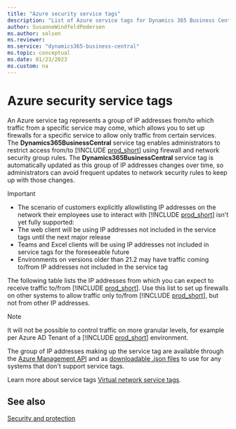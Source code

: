 ```yaml
---
title: "Azure security service tags"
description: "List of Azure service tags for Dynamics 365 Business Central"
author: SusanneWindfeldPedersen
ms.author: solsen
ms.reviewer: 
ms.service: "dynamics365-business-central"
ms.topic: conceptual
ms.date: 01/23/2023
ms.custom: na
---
```


# Azure security service tags

An Azure service tag represents a group of IP addresses from/to which traffic from a specific service may come, which allows you to set up firewalls for a specific service to allow only traffic from certain services. The **Dynamics365BusinessCentral** service tag enables administrators to restrict access from/to [!INCLUDE [prod_short](../developer/includes/prod_short.md)] using firewall and network security group rules. The **Dynamics365BusinessCentral** service tag is automatically updated as this group of IP addresses changes over time, so administrators can avoid frequent updates to network security rules to keep up with those changes.

> [!IMPORTANT]  
> -	The scenario of customers explicitly allowlisting IP addresses on the network their employees use to interact with [!INCLUDE [prod_short](../developer/includes/prod_short.md)] isn't yet fully supported:  
>  - The web client will be using IP addresses not included in the service tags until the next major release
>  - Teams and Excel clients will be using IP addresses not included in service tags for the foreseeable future
>  - Environments on versions older than 21.2 may have traffic coming to/from IP addresses not included in the service tag

The following table lists the IP addresses from which you can expect to receive traffic to/from [!INCLUDE [prod_short](../developer/includes/prod_short.md)]. Use this list to set up firewalls on other systems to allow traffic only to/from [!INCLUDE [prod_short](../developer/includes/prod_short.md)], but not from other IP addresses.

> [!NOTE]  
> It will not be possible to control traffic on more granular levels, for example per Azure AD Tenant of a [!INCLUDE [prod_short](../developer/includes/prod_short.md)] environment.

The group of IP addresses making up the service tag are available through the [Azure Management API](https://learn.microsoft.com/en-us/rest/api/virtualnetwork/service-tags/list?tabs=HTTP) and as [downloadable .json files](/azure/virtual-network/service-tags-overview#discover-service-tags-by-using-downloadable-json-files) to use for any systems that don't support service tags.

Learn more about service tags [Virtual network service tags](/azure/virtual-network/service-tags-overview).

## See also

[Security and protection](Security-and-Protection.md)  